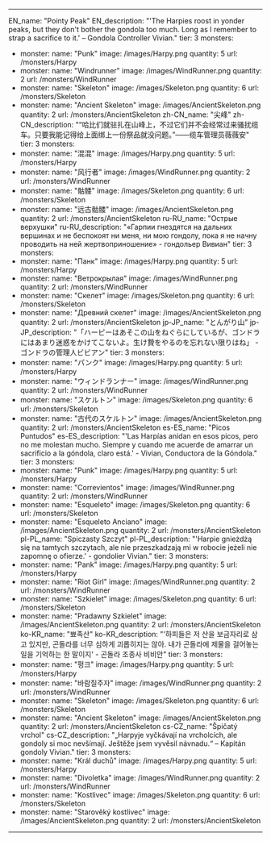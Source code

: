 ---

EN_name: "Pointy Peak"
EN_description: "'The Harpies roost in yonder peaks, but they don't bother the gondola too much. Long as I remember to strap a sacrifice to it.' – Gondola Controller Vivian."
tier: 3
monsters:
  - monster:
    name: "Punk"
    image: /images/Harpy.png
    quantity: 5
    url: /monsters/Harpy
  - monster:
    name: "Windrunner"
    image: /images/WindRunner.png
    quantity: 2
    url: /monsters/WindRunner
  - monster:
    name: "Skeleton"
    image: /images/Skeleton.png
    quantity: 6
    url: /monsters/Skeleton
  - monster:
    name: "Ancient Skeleton"
    image: /images/AncientSkeleton.png
    quantity: 2
    url: /monsters/AncientSkeleton
zh-CN_name: "尖峰"
zh-CN_description: "“哈比们就驻扎在山峰上，不过它们并不会经常过来骚扰缆车。只要我能记得给上面绑上一份祭品就没问题。”——缆车管理员薇薇安"
tier: 3
monsters:
  - monster:
    name: "混混"
    image: /images/Harpy.png
    quantity: 5
    url: /monsters/Harpy
  - monster:
    name: "风行者"
    image: /images/WindRunner.png
    quantity: 2
    url: /monsters/WindRunner
  - monster:
    name: "骷髅"
    image: /images/Skeleton.png
    quantity: 6
    url: /monsters/Skeleton
  - monster:
    name: "远古骷髅"
    image: /images/AncientSkeleton.png
    quantity: 2
    url: /monsters/AncientSkeleton
ru-RU_name: "Острые верхушки"
ru-RU_description: "«Гарпии гнездятся на дальних вершинах и не беспокоят ни меня, ни мою гондолу, пока я не начну проводить на ней жертвоприношение» - гондольер Вивиан"
tier: 3
monsters:
  - monster:
    name: "Панк"
    image: /images/Harpy.png
    quantity: 5
    url: /monsters/Harpy
  - monster:
    name: "Ветрокрылая"
    image: /images/WindRunner.png
    quantity: 2
    url: /monsters/WindRunner
  - monster:
    name: "Скелет"
    image: /images/Skeleton.png
    quantity: 6
    url: /monsters/Skeleton
  - monster:
    name: "Древний скелет"
    image: /images/AncientSkeleton.png
    quantity: 2
    url: /monsters/AncientSkeleton
jp-JP_name: "とんがり山"
jp-JP_description: "「ハーピーはあそこの山をねぐらにしているが、ゴンドラにはあまり迷惑をかけてこないよ。生け贄をやるのを忘れない限りはね」 - ゴンドラの管理人ビビアン"
tier: 3
monsters:
  - monster:
    name: "パンク"
    image: /images/Harpy.png
    quantity: 5
    url: /monsters/Harpy
  - monster:
    name: "ウィンドランナー"
    image: /images/WindRunner.png
    quantity: 2
    url: /monsters/WindRunner
  - monster:
    name: "スケルトン"
    image: /images/Skeleton.png
    quantity: 6
    url: /monsters/Skeleton
  - monster:
    name: "古代のスケルトン"
    image: /images/AncientSkeleton.png
    quantity: 2
    url: /monsters/AncientSkeleton
es-ES_name: "Picos Puntudos"
es-ES_description: "'Las Harpías anidan en esos picos, pero no me molestan mucho. Siempre y cuando me acuerde de amarrar un sacrificio a la góndola, claro está.' - Vivian, Conductora de la Góndola."
tier: 3
monsters:
  - monster:
    name: "Punk"
    image: /images/Harpy.png
    quantity: 5
    url: /monsters/Harpy
  - monster:
    name: "Correvientos"
    image: /images/WindRunner.png
    quantity: 2
    url: /monsters/WindRunner
  - monster:
    name: "Esqueleto"
    image: /images/Skeleton.png
    quantity: 6
    url: /monsters/Skeleton
  - monster:
    name: "Esqueleto Anciano"
    image: /images/AncientSkeleton.png
    quantity: 2
    url: /monsters/AncientSkeleton
pl-PL_name: "Spiczasty Szczyt"
pl-PL_description: "'Harpie gnieżdżą się na tamtych szczytach, ale nie przeszkadzają mi w robocie jeżeli nie zapomnę o ofierze.' - gondolier Vivian."
tier: 3
monsters:
  - monster:
    name: "Pank"
    image: /images/Harpy.png
    quantity: 5
    url: /monsters/Harpy
  - monster:
    name: "Riot Girl"
    image: /images/WindRunner.png
    quantity: 2
    url: /monsters/WindRunner
  - monster:
    name: "Szkielet"
    image: /images/Skeleton.png
    quantity: 6
    url: /monsters/Skeleton
  - monster:
    name: "Pradawny Szkielet"
    image: /images/AncientSkeleton.png
    quantity: 2
    url: /monsters/AncientSkeleton
ko-KR_name: "뾰족산"
ko-KR_description: "'하피들은 저 산을 보금자리로 삼고 있지만, 곤돌라를 너무 심하게 괴롭히지는 않아. 내가 곤돌라에 제물을 걸어놓는 일을 기억하는 한 말이지' - 곤돌라 조종사 비비안"
tier: 3
monsters:
  - monster:
    name: "펑크"
    image: /images/Harpy.png
    quantity: 5
    url: /monsters/Harpy
  - monster:
    name: "바람질주자"
    image: /images/WindRunner.png
    quantity: 2
    url: /monsters/WindRunner
  - monster:
    name: "Skeleton"
    image: /images/Skeleton.png
    quantity: 6
    url: /monsters/Skeleton
  - monster:
    name: "Ancient Skeleton"
    image: /images/AncientSkeleton.png
    quantity: 2
    url: /monsters/AncientSkeleton
cs-CZ_name: "Špičatý vrchol"
cs-CZ_description: "„Harpyje vyčkávají na vrcholcích, ale gondoly si moc nevšímají. Ještěže jsem vyvěsil návnadu.“ – Kapitán gondoly Vivian."
tier: 3
monsters:
  - monster:
    name: "Král duchů"
    image: /images/Harpy.png
    quantity: 5
    url: /monsters/Harpy
  - monster:
    name: "Divoletka"
    image: /images/WindRunner.png
    quantity: 2
    url: /monsters/WindRunner
  - monster:
    name: "Kostlivec"
    image: /images/Skeleton.png
    quantity: 6
    url: /monsters/Skeleton
  - monster:
    name: "Starověký kostlivec"
    image: /images/AncientSkeleton.png
    quantity: 2
    url: /monsters/AncientSkeleton
---